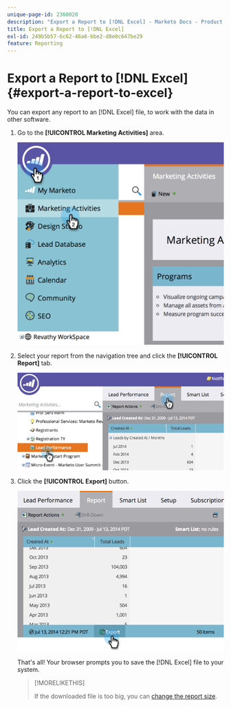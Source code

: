 ```yaml
---
unique-page-id: 2360020
description: "Export a Report to [!DNL Excel] - Marketo Docs - Product Documentation"
title: Export a Report to [!DNL Excel]
exl-id: 249b5b57-6c62-46a6-bbe2-d8e0c647be29
feature: Reporting
---
```

# Export a Report to [!DNL Excel] {#export-a-report-to-excel}

You can export any report to an [!DNL Excel] file, to work with the data in other software.

1. Go to the **[!UICONTROL Marketing Activities]** area.

   ![](assets/image2014-9-16-13-3a11-3a14.png)

1. Select your report from the navigation tree and click the **[!UICONTROL Report]** tab.

   ![](assets/image2014-9-16-13-3a11-3a18.png)

1. Click the **[!UICONTROL Export]** button.

   ![](assets/image2014-9-16-13-3a11-3a21.png)

   That's all! Your browser prompts you to save the [!DNL Excel] file to your system.

   >[!MORELIKETHIS]
   >
   >If the downloaded file is too big, you can [change the report size](/help/marketo/product-docs/reporting/basic-reporting/editing-reports/configure-report-size.md).
